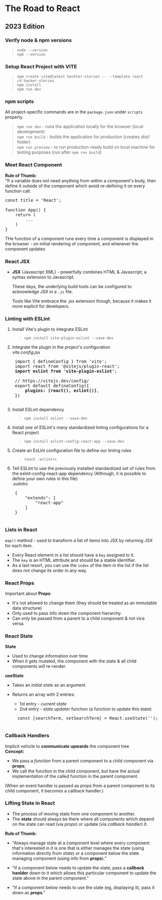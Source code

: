 # The Road to React 
## 2023 Edition

### **Verify node & npm version**s
> `node --version`    
`npm --version`

### **Setup React Project with VITE**
> `npm create vite@latest hackter-stories -- --template react`  
`cd hacker-stories`     
`npm install`   
`npm run dev`

### **npm scripts**
All project-specific commands are in the `package.json` under `scripts` property.
> `npm run dev` - runs the application locally for the browser (local development)  
`npm run build` - builds the application for production (creates *dist/* folder)     
`npm run preview` - to run production-ready build on local machine for testing purposes (run after `npm run build`)

### **Meet React Component**
**Rule of Thumb:**  
"If a variable does not need anything from within a component's body, then define it outside of the component which avoid re-defining it on every function call.
<pre>const title = 'React';

function App() {  
    return (  
        ... 
    )   
}</pre>

THe function of a component runs every time a component is displayed in the browser - on initial rendering of component, and whenever the component updates

### **React JSX**
* **JSX** (Javascript XML) - powerfully combines HTML & Javascript; a syntax extension to Javascript.

    These days, the underlying build tools can be configured to acknowledge JSX in a `.js` file.

    Tools like Vite embrace the .jsx extension though, because it makes it more explicit for developers.

### **Linting with ESLint**
1. Install Vite's plugin to integrate ESLint  
    > `npm install vite-plugin-eslint --save-dev`   
2. Integrate the plugin in the project's configuration  
    *vite.config.jsx*
    <pre>
    import { defineConfig } from 'vite';
    import react from '@vitejs/plugin-react';
    <b>import eslint from 'vite-plugin-eslint'</b>;
    
    // https://vitejs.dev/config/
    export default defineConfig({
        <b>plugins: [react(), eslint()]</b>,
    })
    </pre>
3. Install ESLint dependency   
    > `npm install eslint --save-dev`   
4. Install one of ESLint's many standardized linting configurations for a React project 
    > `npm install eslint-config-react-app --save-dev`  
5. Create an EsLint configuration file to define our linting rules  
    > `touch .eslintrc` 
6. Tell ESLint to use the previously installed standardized set of rules from the eslint-config-react-app dependency (Although, it is possible to define your own rules in this file)   
    *.eslintrc*
    <pre>
    {
        "extends": [
            "react-app"
        ]
    }
    </pre>  

### **Lists in React**
`map()` method - used to transform a list of items into JSX by returning JSX for each item. 
* Every React element in a list should have a `key` assigned to it.
* The `key` is an HTML attribute and should be a stable identifier.
* As a last resort, you can use the `index` of the item in the list if the list does not change its order in any way.

### **React Props** 
Important about **Props**:  
* It's not allowed to change them (they should be treated as an immutable data structure)
* Only used to pass info down the component hierarchy.
* Can only be passed from a parent to a child component & not vice versa.

### **React State**
**State**   
* Used to change information over time
* When it gets mutated, the component with the state & all child components will re-render.     

**useState**    
* Takes an *initial state* as an argument
* Returns an array with 2 entries:  
    * 1st entry - *current state*
    * 2nd entry - *state updater* function (a function to update this state)    

    <pre>
    const [searchTerm, setSearchTerm] = React.useState('');
    </pre>

### **Callback Handlers**
Implicit vehicle to **communicate upwards** the component tree  
**Concept:**
* We pass a *function* from a parent component to a child component via **props**;
* We call the function in the child component, but have the actual implementation of the called function in the parent component.

(When an event handler is passed as props from a parent component to its child component, it becomes a callback handler.)

### **Lifting State in React**
* The process of moving state from one component to another.    
* The **state** should always be there where all components which depend on the state can read (via *props*) or update (via *callback handler*) it.

**Rule of Thumb:**  
* "Always manage state at a component level where every component that's interested in it is one that is either manages the state (using information directly from *state*) or a component below the state managing component (using info from **props**)."

* "If a component below needs to update the state, pass a **callback hanlder** down to it which allows this particular component to update the state above in the parent component."  

* "If a component below needs to use the state (eg, displaying it), pass it down as **props**."

